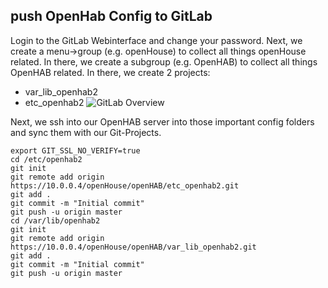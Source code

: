 ## push OpenHab Config to GitLab
Login to the GitLab Webinterface and change your password. Next, we create a menu->group (e.g. openHouse) to collect all things openHouse related. In there, we create a subgroup (e.g. OpenHAB) to collect all things OpenHAB related. In there, we create 2 projects:
* var_lib_openhab2 
* etc_openhab2
![GitLab Overview](https://raw.githubusercontent.com/openPhiL/openHouse/master/General_Setup/GitLab_Overview.png)

Next, we ssh into our OpenHAB server into those important config folders and sync them with our Git-Projects. 

    export GIT_SSL_NO_VERIFY=true  
    cd /etc/openhab2  
    git init
    git remote add origin https://10.0.0.4/openHouse/openHAB/etc_openhab2.git
    git add .
    git commit -m "Initial commit"
    git push -u origin master
    cd /var/lib/openhab2
    git init
    git remote add origin https://10.0.0.4/openHouse/openHAB/var_lib_openhab2.git
    git add .
    git commit -m "Initial commit"
    git push -u origin master